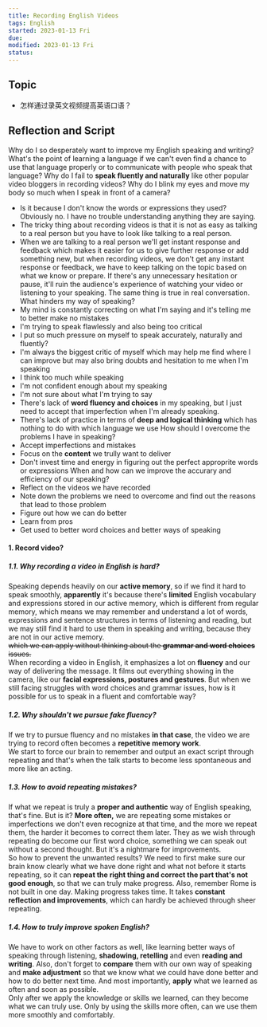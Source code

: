```yaml
---
title: Recording English Videos
tags: English   
started: 2023-01-13 Fri
due: 
modified: 2023-01-13 Fri
status: 
---
```

## Topic
- 怎样通过录英文视频提高英语口语？
## Reflection and Script 
Why do I so desperately want to improve my English speaking and writing?
What's the point of learning a language if we can't even find a chance to use that language properly or to communicate with people who speak that language?
Why do I fail to **speak fluently and naturally** like other popular video bloggers in recording videos? 
Why do I blink my eyes and move my body so much when I speak in front of a camera?
- Is it because I don't know the words or expressions they used? Obviously no. I have no trouble understanding anything they are saying.
- The tricky thing about recording videos is that it is not as easy as talking to a real person but you have to look like talking to a real person. 
- When we are talking to a real person we'll get instant response and feedback which makes it easier for us to give further response or add something new, but when recording videos, we don't get any instant response or feedback, we have to keep talking on the topic based on what we know or prepare. If there's any unnecessary hesitation or pause, it'll ruin the audience's experience of watching your video or listening to your speaking. The same thing is true in real conversation. 
What hinders my way of speaking?
- My mind is constantly correcting on what I'm saying and it's telling me to better make no mistakes
- I'm trying to speak flawlessly and also being too critical
- I put so much pressure on myself to speak accurately, naturally and fluently?
- I'm always the biggest critic of myself which may help me find where I can improve but may also bring doubts and hesitation to me when I'm speaking
- I think too much while speaking
- I'm not confident enough about my speaking 
- I'm not sure about what I'm trying to say
- There's lack of **word fluency and choices** in my speaking, but I just need to accept that imperfection when I'm already speaking.
- There's lack of practice in terms of **deep and logical thinking** which has nothing to do with which language we use
How should I overcome the problems I have in speaking?
- Accept imperfections and mistakes
- Focus on the **content** we trully want to deliver
- Don't invest time and energy in figuring out the perfect approprite words or expressions
When and how can we improve the accurary and efficiency of our speaking?
- Reflect on the videos we have recorded
- Note down the problems we need to overcome and find out the reasons that lead to those problem 
- Figure out how we can do better
- Learn from pros
- Get used to better word choices and better ways of speaking 
#### 1. Record video?
##### 1.1. Why recording a video in English is hard?
Speaking depends heavily on our **active memory**, so if we find it hard to speak smoothly, **apparently** it's because there's **limited** English vocabulary and expressions stored in our active memory, which is different from regular memory, which means we may remember and understand a lot of words, expressions and sentence structures in terms of listening and reading, but we may still find it hard to use them in speaking and writing, because they are not in our active memory.  
~~which we can apply without thinking about the **grammar and word choices** issues.~~  
When recording a video in English, it emphasizes a lot on **fluency** and our way of delivering the message. It films out everything showing in the camera, like our **facial expressions, postures and gestures**. But when we still facing struggles with word choices and grammar issues, how is it possible for us to speak in a fluent and comfortable way?  
##### 1.2. Why shouldn't we pursue fake fluency? 
If we try to pursue fluency and no mistakes **in that case**, the video we are trying to record often becomes a **repetitive memory work**.  
We start to force our brain to remember and output an exact script through repeating and that's when the talk starts to become less spontaneous and more like an acting.  
##### 1.3. How to avoid repeating mistakes?
If what we repeat is truly a **proper and authentic** way of English speaking, that's fine. But is it? **More often,** we are repeating some mistakes or imperfections we don't even recognize at that time, and the more we repeat them, the harder it becomes to correct them later. They as we wish through repeating do become our first word choice, something we can speak out without a second thought. But it's a nightmare for improvements.  
So how to prevent the unwanted results? We need to first make sure our brain know clearly what we have done right and what not before it starts repeating, so it can **repeat the right thing and correct the part that's not good enough**, so that we can truly make progress. Also, remember Rome is not built in one day. Making progress takes time. It takes **constant reflection and improvements**, which can hardly be achieved through sheer repeating. 
##### 1.4. How to truly improve spoken English?
We have to work on other factors as well, like learning better ways of speaking through listening, **shadowing, retelling** and even **reading and writing**. 
Also, don't forget to **compare** them with our own way of speaking and **make adjustment** so that we know what we could have done better and how to do better next time. 
And most importantly, **apply** what we learned as often and soon as possible.  
Only after we apply the knowledge or skills we learned, can they become what we can truly use. Only by using the skills more often, can we use them more smoothly and comfortably.